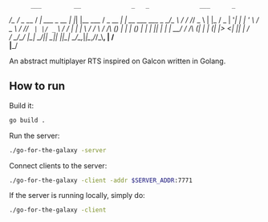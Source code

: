 

          ___         __              _   _              ___      _                         
__/\__   / _ \___    / _| ___  _ __  | |_| |__   ___    / _ \__ _| | __ ___  ___   _  __/\__
\    /  / /_\/ _ \  | |_ / _ \| '__| | __| '_ \ / _ \  / /_\/ _` | |/ _` \ \/ / | | | \    /
/_  _\ / /_\\ (_) | |  _| (_) | |    | |_| | | |  __/ / /_\\ (_| | | (_| |>  <| |_| | /_  _\
  \/   \____/\___/  |_|  \___/|_|     \__|_| |_|\___| \____/\__,_|_|\__,_/_/\_\\__, |   \/  
                                                                               |___/        


An abstract multiplayer RTS inspired on Galcon written in Golang.


How to run
----------

Build it:

```bash
go build .
```

Run the server:

```bash
./go-for-the-galaxy -server
```

Connect clients to the server:

```bash
./go-for-the-galaxy -client -addr $SERVER_ADDR:7771
```

If the server is running locally, simply do:

```bash
./go-for-the-galaxy -client
```
